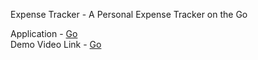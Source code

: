 Expense Tracker - A Personal Expense Tracker on the Go

Application - <a href="http://159.122.181.23:30840/">Go</a><br>
Demo Video Link - <a href="https://bit.ly/xpense-tracker-demo-video">Go</a>
